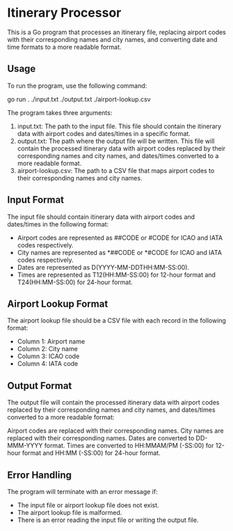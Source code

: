 # Itinerary Processor

This is a Go program that processes an itinerary file, replacing airport codes with their corresponding names and city names, and converting date and time formats to a more readable format.

## Usage

To run the program, use the following command:

 go run . ./input.txt ./output.txt ./airport-lookup.csv

The program takes three arguments:

1. input.txt: The path to the input file. This file should contain the itinerary data with airport codes and dates/times in a specific format.
2. output.txt: The path where the output file will be written. This file will contain the processed itinerary data with airport codes replaced by their corresponding names and city names, and dates/times converted to a more readable format.
3. airport-lookup.csv: The path to a CSV file that maps airport codes to their corresponding names and city names.

## Input Format

The input file should contain itinerary data with airport codes and dates/times in the following format:

- Airport codes are represented as ##CODE or #CODE for ICAO and IATA codes respectively.
- City names are represented as *##CODE or *#CODE for ICAO and IATA codes respectively.
- Dates are represented as D(YYYY-MM-DDTHH:MM-SS:00).
- Times are represented as T12(HH:MM-SS:00) for 12-hour format and T24(HH:MM-SS:00) for 24-hour format.

## Airport Lookup Format

The airport lookup file should be a CSV file with each record in the following format:

- Column 1: Airport name
- Column 2: City name
- Column 3: ICAO code
- Column 4: IATA code

## Output Format

The output file will contain the processed itinerary data with airport codes replaced by their corresponding names and city names, and dates/times converted to a more readable format:

Airport codes are replaced with their corresponding names.
City names are replaced with their corresponding names.
Dates are converted to DD-MMM-YYYY format.
Times are converted to HH:MMAM/PM (-SS:00) for 12-hour format and HH:MM (-SS:00) for 24-hour format.

## Error Handling

The program will terminate with an error message if:

- The input file or airport lookup file does not exist.
- The airport lookup file is malformed.
- There is an error reading the input file or writing the output file.